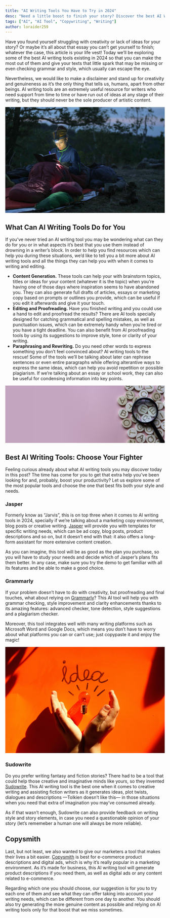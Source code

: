 ```yaml
---
title: "AI Writing Tools You Have to Try in 2024"
desc: "Need a little boost to finish your story? Discover the best AI Writing Tools of 2024 that will help you with your writing, creativity or even grammar and style."
tags: ["AI", "AI Tool", "Copywriting", "Writing"]
author: loraider259
---
```


Have you found yourself struggling with creativity or lack of ideas for your story? Or maybe it’s all about that essay you can’t get yourself to finish; whatever the case, this article is your life vest! Today we’ll be exploring some of the best AI writing tools existing in 2024 so that you can make the most out of them and give your texts that little spark that may be missing or even checking grammar and style, which usually can escape the eye.

Nevertheless, we would like to make a disclaimer and stand up for creativity and genuineness as it’s the only thing that tells us, humans, apart from other beings. AI writing tools are an extremely useful resource for writers who need support from time to time or have run out of ideas at any stage of their writing, but they should never be the sole producer of artistic content.

<img src="./camping-writing-journal.jpg" alt="camping writing journal">

## What Can AI Writing Tools Do for You

If you’ve never tried an AI writing tool you may be wondering what can they do for you or in what aspects it’s best that you use them instead of drowning in a writer’s block. In order to help you find resources which can help you during these situations, we’d like to tell you a bit more about AI writing tools and all the things they can help you with when it comes to writing and editing.

- **Content Generation.** These tools can help your with brainstorm topics, titles or ideas for your content (whatever it is the topic) when you’re having one of those days where inspiration seems to have abandoned you. They can also generate full drafts of articles, essays or marketing copy based on prompts or outlines you provide, which can be useful if you edit it afterwards and give it your touch.
- **Editing and Proofreading.** Have you finished writing and you could use a hand to edit and proofread the results? There are AI tools specially designed for catching grammatical and spelling mistakes, as well as punctuation issues, which can be extremely handy when you’re tired or you have a tight deadline. You can also benefit from AI proofreading tools by using its suggestions to improve style, tone or clarity of your writing.
- **Paraphrasing and Rewriting.** Do you need other words to express something you don’t feel convinced about? AI writing tools to the rescue! Some of the tools we’ll be talking about later can rephrase sentences or even entire paragraphs while offering alterantive ways to express the same ideas, which can help you avoid repetition or possible plagiarism. If we’re talking about an essay or school work, they can also be useful for condensing information into key points.

<img src="./concept-of-learning-english-searching-for-word-and-information.jpg" alt="a magnifying glass and letters spread on a purple surface">

## Best AI Writing Tools: Choose Your Fighter

Feeling curious already about what AI writing tools you may discover today in this post? The time has come for you to get that extra help you’ve been looking for and, probably, boost your productivity? Let us explore some of the most popular tools and choose the one that best fits both your style and needs.

### Jasper

Formerly know as “Jarvis”, this is on top three when it comes to AI writing tools in 2024, specially if we’re talking about a marketing copy environment, blog posts or creative writing. [Jasper](https://www.jasper.ai/) will provide you with templates for specific writing needs, which can be ad copy, blog posts, product descriptions and so on, but it doesn’t end with that: it also offers a long-form assistant for more extensive content creation.

As you can imagine, this tool will be as good as the plan you purchase, so you will have to study your needs and decide which of Jasper’s plans fits them better. In any case, make sure you try the demo to get familiar with all its features and be able to make a good choice.

### Grammarly

If your problem doesn’t have to do with creativity, but proofreading and final touches, what about relying on [Grammarly](https://www.grammarly.com/)? This AI tool will help you with grammar checking, style improvement and clarity enhancements thanks to its amazing features: advanced checker, tone detection, style suggestions and a plagiarism checker.

Moreover, this tool integrates well with many writing platforms such as Microsoft Word and Google Docs, which means you don’t have to worry about what platforms you can or can’t use; just copypaste it and enjoy the magic!

<img src="./idea-interpreted.jpg" alt="Idea interpreted, ai writing tools">

### Sudowrite

Do you prefer writing fantasy and fiction stories? There had to be a tool that could help those creative and imaginative minds like yours, so they invented [Sudowrite](https://www.sudowrite.com/). This AI writing tool is the best one when it comes to creative writing and assisting fiction writers as it generates ideas, plot twists, dialogues and descriptions —Tolkien doesn’t like this— in those situations when you need that extra of imagination you may’ve consumed already.

As if that wasn’t enough, Sudowrite can also provide feedback on writing style and story elements, in case you need a questionable opinion of your story (let’s rememeber a human one will always be more reliable).

## Copysmith

Last, but not least, we also wanted to give our marketers a tool that makes their lives a bit easier. [Copysmith](https://copysmith.ai/) is best for e-commerce product descriptions and digital ads, which is why it’s really popular in a marketing environment. As it’s made for business, this AI writing tool will generate product descriptions if you need them, as well as digital ads or any content related to e-commerce.

Regarding which one you should choose, our suggestion is for you to try each one of them and see what they can offer taking into account your writing needs, which can be different from one day to another. You should also try generating the more genuine content as possible and relying on AI writing tools only for that boost that we miss sometimes.
